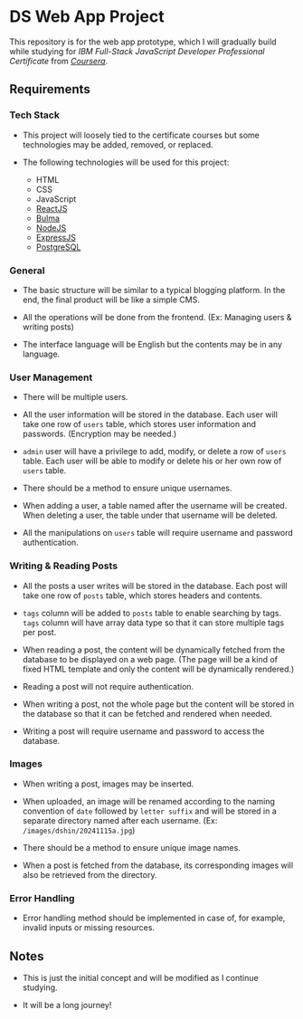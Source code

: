 # DS Web App Project

This repository is for the web app prototype, which I will gradually
build while studying for _IBM Full-Stack JavaScript Developer
Professional Certificate_ from
_[Coursera](https://www.coursera.org/)_.

## Requirements

### Tech Stack

-   This project will loosely tied to the certificate courses but some
    technologies may be added, removed, or replaced.

-   The following technologies  will be used for this project:

    -   HTML
    -   CSS
    -   JavaScript
    -   [ReactJS](https://react.dev/)
    -   [Bulma](https://bulma.io/)
    -   [NodeJS](https://nodejs.org/)
    -   [ExpressJS](https://expressjs.com/)
    -   [PostgreSQL](https://www.postgresql.org/)

### General

-   The basic structure will be similar to a typical blogging
    platform. In the end, the final product will be like a simple CMS.

-   All the operations will be done from the frontend. (Ex: Managing
    users & writing posts)

-   The interface language will be English but the contents may be in
    any language.

### User Management

-   There will be multiple users.

-   All the user information will be stored in the database. Each user
    will take one row of `users` table, which stores user information
    and passwords. (Encryption may be needed.)

-   `admin` user will have a privilege to add, modify, or delete a row
    of `users` table. Each user will be able to modify or delete his
    or her own row of `users` table.

-   There should be a method to ensure unique usernames.

-   When adding a user, a table named after the username will be
    created. When deleting a user, the table under that username will
    be deleted.

-   All the manipulations on `users` table will require username and
    password authentication.

### Writing & Reading Posts

-   All the posts a user writes will be stored in the database. Each
    post will take one row of `posts` table, which stores headers and
    contents.

-   `tags` column will be added to `posts` table to enable searching
    by tags. `tags` column will have array data type so that it can
    store multiple tags per post.

-   When reading a post, the content will be dynamically fetched from
    the database to be displayed on a web page. (The page will be a
    kind of fixed HTML template and only the content will be
    dynamically rendered.)

-   Reading a post will not require authentication.

-   When writing a post, not the whole page but the content will be
    stored in the database so that it can be fetched and rendered when
    needed.

-   Writing a post will require username and password to access the
    database.

### Images

-   When writing a post, images may be inserted.

-   When uploaded, an image will be renamed according to the naming
    convention of `date` followed by `letter suffix` and will be
    stored in a separate directory named after each username. (Ex:
    `/images/dshin/20241115a.jpg`)

-   There should be a method to ensure unique image names.

-   When a post is fetched from the database, its corresponding images
    will also be retrieved from the directory.

### Error Handling

-   Error handling method should be implemented in case of, for
    example, invalid inputs or missing resources.

## Notes

-   This is just the initial concept and will be modified as I
    continue studying.

-   It will be a long journey!
